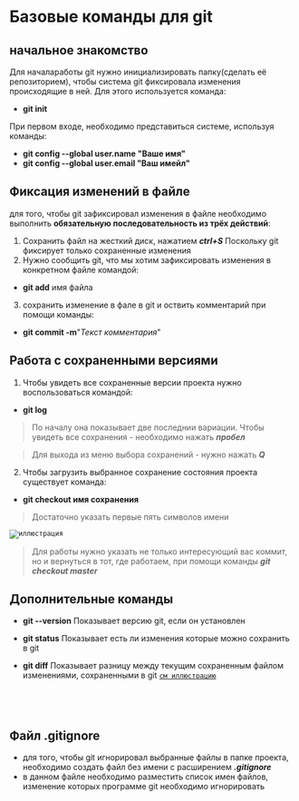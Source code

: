 # Базовые команды для git 
## начальное знакомство

Для началаработы git нужно инициализировать папку(сделать её репозиторием), чтобы система git фиксировала изменения происходящие в ней. Для этого используется команда:
* **git init**

При первом входе, необходимо представиться системе, используя команды:

* **git config --global user.name "Ваше имя"**
* **git config --global user.email "Ваш имейл"**
## Фиксация изменений в файле

для того, чтобы git зафиксировал изменения в файле 
необходимо выполнить **обязательную последовательность из трёх действий**:

1. Сохранить файл на жесткий диск, нажатием ***ctrl+S*** Поскольку git фиксирует только сохраненные изменения
2. Нужно сообщить git, что мы хотим зафиксировать
 изменения в конкретном файле командой:
 * **git add** имя файла
3. сохранить изменение в фале в git и оствить комментарий при помощи команды:
* **git commit -m**"*Текст комментария*"

## Работа с сохраненными версиями
1. Чтобы увидеть все сохраненные версии проекта нужно воспользоваться командой:
* **git log**
> По началу она показывает две последнии вариации.
>Чтобы увидеть все сохранения - необходимо нажать ***пробел***

>Для выхода из меню выбора сохранений - нужно нажать ***Q***
2. Чтобы загрузить выбранное сохранение состояния проекта существует команда:
* **git checkout имя сохранения** 
>Достаточно указать первые пять символов имени


<code>![иллюстрация](/Pic1.jpg "выбор сохранения")
</code>

>Для работы нужно указать не только
интересующий вас коммит, но и вернуться 
в тот, где работаем, при помощи команды ***git checkout master***

## Дополнительные команды 
* **git --version** Показывает версию git, если он установлен

* **git status** Показывает есть ли изменения которые можно сохранить в git

* **git diff** Показывает разницу между текущим сохраненным файлом изменениями, сохраненными в git 
<code>[см иллюстрацию](/gd.jpg "git diff")
</code>

## Файл .gitignore

* для того, чтобы git игнорировал выбранные файлы в папке проекта, необходимо создать файл без имени с расширением **_.gitignore_**
* в данном файле необходимо разместить список имен файлов, изменение которых программе git необходимо игнорировать